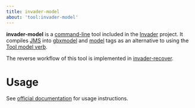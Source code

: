 ```yaml
---
title: invader-model
about: 'tool:invader-model'
---
```

**invader-model** is a [command-line](~) tool included in the [Invader](~) project. It compiles [JMS](~) into [gbxmodel](~) and [model](~) tags as an alternative to using the [Tool model verb](~h1a-tool#model).

The reverse workflow of this tool is implemented in [invader-recover](~).

# Usage
See [official documentation][docs] for usage instructions.

[docs]: https://github.com/SnowyMouse/invader#invader-model
